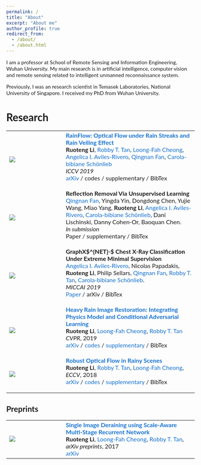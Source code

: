 ```yaml
---
permalink: /
title: "About"
excerpt: "About me"
author_profile: true
redirect_from: 
  - /about/
  - /about.html
---
```


I am a professor at School of Remote Sensing and Information Engineering, Wuhan University. My main research is in artificial intelligence, computer vision and remote sensing related to intelligent unmanned reconnaissance system.

Previously, I was an research scientist in Temasek Laboratories, National University of Singapore. I received my PhD from Wuhan University.

# Research 
<style type="text/css">
    /* Color scheme stolen from Sergey Karayev */
    a {
    color: #1772d0;
    text-decoration:none !important;
    }
    a:focus, a:hover {
    color: #f09228;
    text-decoration:none !important;
    }
    table,td,th,tr{
    	border:none !important;
    }
    body,td,th,tr,p,a {
    font-family: 'Lato', Verdana, Helvetica, sans-serif;
    }
    strong {
    font-family: 'Lato', Verdana, Helvetica, sans-serif;
    }
    heading {
    font-family: 'Lato', Verdana, Helvetica, sans-serif;
    }
    papertitle {
    font-family: 'Lato', Verdana, Helvetica, sans-serif;
    font-weight: 700
    }
    name {
    font-family: 'Lato', Verdana, Helvetica, sans-serif;
    }
    .one
    {
    width: 160px;
    height: 160px;
    position: relative;
    }
    .two
    {
    width: 160px;
    height: 160px;
    position: absolute;
    transition: opacity .2s ease-in-out;
    -moz-transition: opacity .2s ease-in-out;
    -webkit-transition: opacity .2s ease-in-out;
    }
    .fade {
     transition: opacity .2s ease-in-out;
     -moz-transition: opacity .2s ease-in-out;
     -webkit-transition: opacity .2s ease-in-out;
    }
    span.highlight {
        background-color: #ffffd0;
    }
</style>


<!-- ################################  CONTENT START  #######################################-->
<table width="100%" align="center" border="0" cellspacing="0" cellpadding="0">
   <tbody>
    <!-- ------------ Paper V - ICCV - RainFlow  ----------------- -->
    <tr>
      <td width="30%">
         <img src="./images/ICCV19/thumbnail.png">
      </td>
      <td valign="top" width="70%">
        <a href="./files/2908.pdf"> 
          <papertitle>RainFlow: Optical Flow under Rain Streaks and Rain Veiling Effect</papertitle> 
        </a>
    <br>
        <strong>Ruoteng Li</strong>, 
        <a href="http://tanrobby.github.io/">Robby T. Tan</a>, 
        <a href="https://www.ece.nus.edu.sg/stfpage/eleclf/">Loong-Fah Cheong</a>,
        <a href='https://angelicaiaviles.wordpress.com'>Angelica I. Aviles-Rivero</a>,
        <a href='https://github.com/fqnchina'>Qingnan Fan</a>,
        <a href='http://www.damtp.cam.ac.uk/user/cbs31/Home.html'>Carola-bibiane Schönlieb</a>
    <br>
        <em>ICCV 2019</em> <br>
        <a href="./files/2908.pdf">arXiv</a>
        / 
        <a href="">codes</a>
        / 
        <a href="">supplementary</a>
        /
        <a href="">BibTex</a>
        <p></p>
        <p></p>
      </td>
    </tr>
    <!-- ------------ Paper IV - ICCV - Reflection ----------------- -->
    <tr>
      <td width="30%">
         <img src="./images/comingsoon_small.jpg">
      </td>
      <td valign="top" width="70%">
        <a href=""> 
          <papertitle>Reflection Removal Via Unsupervised Learning</papertitle> 
        </a>
      <br>
        <a href='https://github.com/fqnchina'>Qingnan Fan</a>,
        Yingda Yin,
        Dongdong Chen,
        Yujie Wang,
        Miao Yang, 
        <strong>Ruoteng Li</strong>,
        <a href='https://angelicaiaviles.wordpress.com'>Angelica I. Aviles-Rivero</a>,
        <a href='http://www.damtp.cam.ac.uk/user/cbs31/Home.html'>Carola-bibiane Schönlieb</a>,
        Dani Lischinski,
        Danny Cohen-Or,
        Baoquan Chen.
      <br>
        <em>In submission</em> <br>
        <a href="">Paper</a>
        / 
        <a href="">supplementary</a>
        /
        <a href="">BibTex</a>
        <p></p>
        <p></p>
      </td>
    </tr>
    <!-- ------------ Paper III - MICCAI Chest X-Ray ----------------- -->
    <tr>
      <td width="30%">
         <img src="./images/MICCAI19/miccai19.png">
      </td>
      <td valign="top" width="70%">
        <a href=""> 
          <papertitle>GraphX$^{NET}-$ Chest X-Ray Classification Under Extreme Minimal Supervision</papertitle> 
        </a>
      <br>
        <a href='https://angelicaiaviles.wordpress.com'>Angelica I. Aviles-Rivero</a>,
        Nicolas Papadakis,
        <strong>Ruoteng Li</strong>,
        Philip Sellars, 
        <a href='https://github.com/fqnchina'>Qingnan Fan</a>,
        <a href="http://tanrobby.github.io/">Robby T. Tan</a>, 
        <a href='http://www.damtp.cam.ac.uk/user/cbs31/Home.html'>Carola-bibiane Schönlieb</a>.
      <br>
        <em>MICCAI 2019</em> <br>
        <a href="./files/MICCAI19.pdf">Paper</a>
        / 
        <a href="">arXiv</a>
        /
        <a href="">BibTex</a>
        <p></p>
        <p></p>
      </td>
    </tr>
    <!-- ------------ Paper II- CVPR - Heavy Rain  ----------------- -->
    <tr>
      <td width="30%">
         <img src="./images/CVPR19/thumbnail.jpg">
      </td>
      <td valign="top" width="70%">
        <!-- Heavy Rain Image Restoration: Integrating Physics Model and Conditional Adversarial Learning -->
        <a href="./files/0444.pdf"> 
          <papertitle>Heavy Rain Image Restoration: Integrating Physics Model and Conditional Adversarial Learning</papertitle> 
        </a>
        <!-- Heavy Rain Image Restoration: Integrating Physics Model and Conditional Adversarial Learning -->
    <br>
        <strong>Ruoteng Li</strong>, 
        <a href="https://www.ece.nus.edu.sg/stfpage/eleclf/">Loong-Fah Cheong</a>, 
        <a href="http://tanrobby.github.io/">Robby T. Tan</a>
    <br>
        <em>CVPR</em>, 2019 <br>
        <a href="https://arxiv.org/abs/1904.05050">arXiv</a>
        / 
        <a href="https://github.com/liruoteng/HeavyRainRemoval">codes</a>
        / 
        <a href="./files/0444-supp.pdf">supplementary</a>
        /
        <a href="">BibTex</a>
        <p></p>
        <p></p>
      </td>
    </tr>
    <!-- ------------ Paper I - ROBUST OPTICAL FLOW ----------------- -->
    <tr>
      <td width="30%">
         <img src="./images/ECCV18/thumbnail.jpg">
      </td>
      <td valign="top" width="70%">
  	<!-- <papertitle>Optical Flow in Rainy Scenes</papertitle> -->
      <a href="./files/0494.pdf"> <papertitle>Robust Optical Flow in Rainy Scenes</papertitle> </a>
    <!-- <papertitle>Optical Flow in Rainy Scenes</papertitle> -->
    <br>
        <strong>Ruoteng Li</strong>, 
        <a href="http://tanrobby.github.io/">Robby T. Tan</a>, 
        <a href="https://www.ece.nus.edu.sg/stfpage/eleclf/">Loong-Fah Cheong</a>,        
    <br>
        <em>ECCV</em>, 2018 <br>
        <a href="https://arxiv.org/abs/1704.05239">arXiv</a>
        / 
        <a href="https://github.com/liruoteng/dynamic-optical-flow">codes</a>
        / 
        <a href="https://drive.google.com/open?id=1fMeflgiEri4f78TJy4qQITZhI6oEXRtZ">supplementary</a>
        /
        <a href="">BibTex</a>
        <p></p>
        <p></p>
      </td>
    </tr>
</tbody></table>


## Preprints
<table width="100%" align="center" border="0" cellspacing="0" cellpadding="0">
   <tbody>
    <tr>
      <td width="30%">
        <img src="./images/Arxiv_cvpr18_derain/thumbnail.jpg">
      </td>
      <td valign="top" width="70%">
  	<!-- Single Image Deraining using Scale-Aware Multi-Stage Recurrent Network -->
      <a> <papertitle>Single Image Deraining using Scale-Aware Multi-Stage Recurrent Network</papertitle> </a>
    <!--Single Image Deraining using Scale-Aware Multi-Stage Recurrent Network -->
    <br>
        <strong>Ruoteng Li</strong>, 
        <a href="https://www.ece.nus.edu.sg/stfpage/eleclf/">Loong-Fah Cheong</a>,
        <a href="http://tanrobby.github.io/">Robby T. Tan</a>,         
    <br>
        <em>arXiv preprints</em>, 2017 <br>
        <a href="https://arxiv.org/abs/1712.06830">arXiv</a>
        <!-- / 
        <a href="">codes</a>
        / 
        <a href="https://drive.google.com/open?id=1ZaSzwMmdqiLs2hzd5qiqsnOJY1lyfzQy">supp file</a>
        /
        <a href="">bibtex</a>
        <p></p>
        <p></p> -->
      </td>
    </tr>
</tbody></table>
